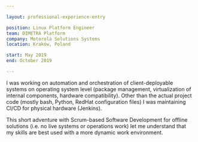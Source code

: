 ```yaml
---

layout: professional-experience-entry

position: Linux Platform Engineer
team: DIMETRA Platform
company: Motorola Solutions Systems
location: Kraków, Poland

start: May 2019
end: October 2019

---
```


I was working on automation and orchestration of client-deployable systems on operating system level (package management, virtualization of internal components, hardware compatibility). Other than the actual project code (mostly bash, Python, RedHat configuration files) I was maintaining CI/CD for physical hardware (Jenkins).

This short adventure with Scrum-based Software Development for offline solutions (i.e. no live systems or operations work) let me understand that my skills are best used with a more dynamic work environment.

